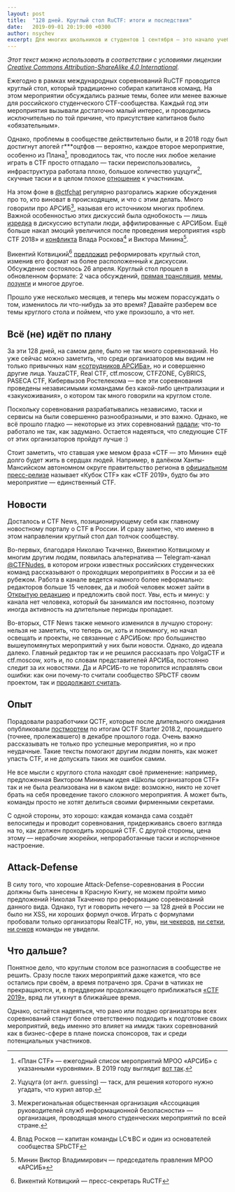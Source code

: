 ```yaml
---
layout: post
title:  "128 дней. Круглый стол RuCTF: итоги и последствия"
date:   2019-09-01 20:19:00 +0300
author: nsychev
excerpt: Для многих школьников и студентов 1 сентября — это начало учебного года. Наши читатели из культурной столицы, наверное, уже увидели сегодняшний анонс нового сезона @SPbCTF. Но есть ещё один повод поговорить: ровно 128 дней назад был проведен круглый стол RuCTF.
---
```


*Этот текст можно использовать в соответствии с условиями лицензии [Creative Commons Attribution-ShareAlike 4.0 International][cc].*

Ежегодно в рамках международных соревнований RuCTF проводится круглый стол, который традиционно собирал капитанов команд. На этом мероприятии обсуждались разные темы, более или менее важные для российского студенческого CTF-сообщества. Каждый год эти мероприятия вызывали достаточно малый интерес, и проводились исключительно по той причине, что присутствие капитанов было «обязательным».

Однако, проблемы в сообществе действительно были, и в 2018 году был достигнут апогей г\*\*\*оцтфов — вероятно, каждое второе мероприятие, особенно из Плана[^plan], проводилось так, что после них любое желание играть в CTF просто отпадало — таски переиспользовались, инфраструктура работала плохо, большое количество уцуцуги[^ucucuga], скучные таски и в целом плохое [отношение][menad] к участникам.

На этом фоне в [@ctfchat][ctfchat] регулярно разгорались жаркие обсуждения про то, кто виноват в происходящем, и что с этим делать. Много говорили про АРСИБ[^aciso], называя его источником многих проблем. Важной особенностью этих дискуссий была однобокость — лишь [изредка][pedanov] в дискуссию вступали люди, аффилированные с АРСИБом. Ещё больше накал эмоций увеличился после проведения мероприятия «spb CTF 2018» и [конфликта][vos-black] Влада Роскова[^vos] и Виктора Минина[^minin]. 

Викентий Котвицкий[^ktwzk] [предложил][new-table-idea] реформировать круглый стол, изменив его формат на более расположенный к дискуссии. Обсуждение состоялось 26 апреля. Круглый стол прошел в обновленном формате: 2 часа обсуждений, [прямая трансляция][stream], [мемы][ded-batya], [лозунги][ctf-is-minin] и многое другое.

Прошло уже несколько месяцев, и теперь мы можем порассуждать о том, изменилось ли что-нибудь за это время? Давайте разберем все темы круглого стола и поймем, что уже произошло, а что нет.

## Всё (не) идёт по плану

За эти 128 дней, на самом деле, было не так много соревнований. Но уже сейчас можно заметить, что среди организаторов мы видим не только привычных нам [«сотрудников АРСИБа»][menad],  но и совершенно другие лица. YauzaCTF, Real CTF, ctf.moscow, CTFZONE, CyBRICS, PASECA CTF, Кибервызов Ростелекома — все эти соревнования проведены независимыми командами без какой-либо централизации и «закукоживания», о котором так много говорили на круглом столе.

Поскольку соревнования разрабатывались независимо, таски и сервисы на были совершенно разнообразными, и это важно. Однако, не всё прошло гладко — некоторые из этих соревнований [падали][real-tube]; что-то работало не так, как задумано. Остается надеяться, что следующие CTF от этих организаторов пройдут лучше :)

Стоит заметить, что ставшая уже мемом фраза «CTF — это Минин» ещё долго будет жить в сердцах людей. Например, в далёком Ханты-Мансийском автономном округе правительство региона в [официальном пресс-релизе][admhmao-press] называет «Кубок CTF» как «CTF 2019», будто бы это мероприятие — единственный CTF.

## Новости

Досталось и CTF News, позиционирующему себя как главному новостному порталу о CTF в России. И сразу заметно, что именно в этом направлении круглый стол дал толчок сообществу.

Во-первых, благодаря Николаю Ткаченко, Викентию Котвицкому и многим другим людям, появилась альтернатива — Telegram-канал [@CTFNudes][ctfnudes], в котором игроки известных российских студенческих команд рассказывают о проходящих мероприятиях в России и за её рубежом. Работа в канале ведется намного более неформально: редакторов больше 15 человек, да и любой человек может зайти в [Открытую редакцию][ctfnudes-open] и предложить свой пост. Увы, есть и минус: у канала нет человека, который бы занимался им постоянно, поэтому иногда активность на длительные периоды пропадает.

Во-вторых, CTF News также немного изменился в лучшую сторону: нельзя не заметить, что теперь он, хоть и понемногу, но начал освещать и проекты, не связанные с АРСИБом: про большинство вышеупомянутых мероприятий у них были новости. Однако, до идеала далеко. Главный редактор так и не решился рассказать про VolgaCTF и ctf.moscow, хоть и, по словам представителей АРСИБа, постоянно следит за их новостями. Да и АРСИБ-то не торопится исправлять свои ошибки: как они почему-то считали сообщество SPbCTF своим проектом, так и [продолжают считать][aciso-spbctf].

## Опыт

Порадовали разработчики QCTF, которые после длительного ожидания опубликовали [постмортем][postmortem] по итогам QCTF Starter 2018.2, прошедшего (точнее, пролежавшего) в декабре прошлого года. Очень важно рассказывать не только про успешные мероприятия, но и про неудачные. Такие тексты помогают другим людям понять, как может упасть CTF, и не допускать таких же ошибок самим.

Не все мысли с круглого стола находят своё применение: например, предложенная Виктором Мининым идея «Школы организаторов CTF» так и не была реализована ни в каком виде: возможно, никто не хочет брать на себя проведение такого сложного мероприятия. А может быть, команды просто не хотят делиться своими фирменными секретами.

С одной стороны, это хорошо: каждая команда сама создаёт велосипеды и проводит соревнования, придерживаясь своего взгляда на то, как должен проходить хороший CTF. С другой стороны, цена этому — нерабочие жюрейки, непроработанные таски и испорченное настроение.

## Attack-Defense

В силу того, что хорошие Attack-Defense-соревнования в России должны быть занесены в Красную Книгу, не можем пройти мимо предложений Николая Ткаченко про реформацию соревнований данного вида. Однако, тут и говорить нечего — за 128 дней в России не было ни XSS, ни хороших формул очков. Играть с формулами пробовали только организаторы RealCTF, но, увы, [ни чекеров][real-check], [ни сетки][real-tube], [ни очков][real-nan] команды не увидели.

## Что дальше?

Понятное дело, что круглым столом все разногласия в сообществе не решить. Сразу после таких мероприятий даже кажется, что все остались при своём, а время потрачено зря. Срачи в чатиках не прекращаются, и, в преддверии продолжающего приближаться [«CTF 2019»][admhmao-press], вряд ли утихнут в ближайшее время.

Однако, остаётся надеяться, что рано или поздно организаторы всех соревнований станут более ответственно подходить к подготовке своих мероприятий, ведь именно это влияет на имидж таких соревнований как в бизнес-сфере в плане поиска спонсоров, так и среди потенциальных участников.


[^aciso]: Межрегиональная общественная организация «Ассоциация руководителей служб информационной безопасности» — организация, проводящая много студенческих мероприятий по всей стране.
[^ktwzk]: Викентий Котвицкий — пресс-секретарь RuCTF
[^minin]: Минин Виктор Владимирович — председатель правления МРОО «АРСИБ»
[^plan]: «План CTF» — ежегодный список мероприятий МРОО «АРСИБ» с указанными «уровнями». В 2019 году выглядит [вот так](http://aciso.ru/files/docs/ctf_plan2019.pdf).
[^ucucuga]: Уцуцуга (от англ. guessing) — таск, для решения которого нужно угадать, что курил автор.
[^vos]: Влад Росков — капитан команды LC↯BC и один из основателей сообщества SPbCTF

[admhmao-press]: https://admhmao.ru/press-center/vse-press-relizy/2839376/
[aciso-spbctf]: http://web.archive.org/web/20190901153741/http://aciso.ru/aciso-projects/3861/
[cc]: http://creativecommons.org/licenses/by-sa/4.0/
[ctf-is-minin]: https://www.youtube.com/watch?v=oImLvFNY0nY
[ctfchat]: https://t.me/ctfchat
[ctfnudes]: https://t.me/ctfnudes
[ctfnudes-open]: https://t.me/rukzf
[ded-batya]: https://t.me/ctfchat/13703
[menad]: https://t.me/spbctf/73053
[new-table-idea]: https://t.me/ctfchat/7137
[pedanov]: https://t.me/ctfchat/5282
[postmortem]: https://docs.google.com/document/d/1R_fItvrsov3RIjqIbSSoiYF4iCfsWoNStNbPrOcPmLU/edit
[real-check]: https://t.me/kappakzf/440
[real-nan]: https://t.me/CTFnudes/1174
[real-tube]: https://t.me/CTFnudes/1154
[stream]: https://t.me/kappakzf/72
[vos-black]: https://t.me/ctfchat/7081
